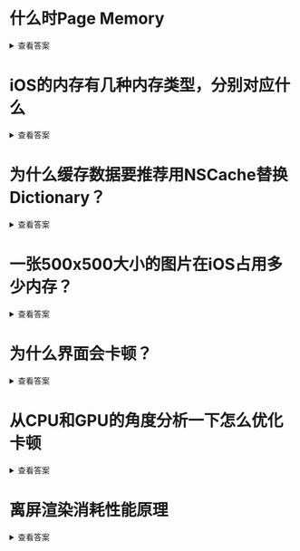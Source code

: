 # 什么时Page Memory

<details>
<summary>查看答案</summary>

一段内存是有一个或者多个`Page Memory`组成的，一个`Page Memory`大小时`16K`.`Page Memory`刚申请的内存状态为`Clean`，当存储数据之后状态变成`Dirty`。

</details>

# iOS的内存有几种内存类型，分别对应什么

<details>
  <summary>查看答案</summary>


iOS的内存类型分为三种

- Clean Memory

  > 可以被Page Out的内存空间,通常`.framework`中的`_DATA_CONST_`段

- Dirty Memory

  > 被App写入输入的内存，同时是堆区的对象，图像解码空间，`.framwork`中的`_DATA_`段和`_DATA_DIRTY_`段。在`.framework`使用单利初始化可以有效减少`Dirty Memory`的占用

- Compressed Memory

  > 当内存吃紧的时候，系统会将不适用的内存压紧。比如用`Dictionary`缓存数据占用三页内存，当内存吃紧被压缩为一页，当再次使用，再次被释放成三页。
  </details>

# 为什么缓存数据要推荐用NSCache替换Dictionary？

<details>
<summary>查看答案</summary>

因为在内存吃紧的时候，`NSCache`会自动释放内存，但是`Dirtionary`不会。
</details>

# 一张500x500大小的图片在iOS占用多少内存？

<details>
  <summary>查看答案</summary>


  500x500x8 / (1024 * 1024) ~= 0.95MB 
</details>

# 为什么界面会卡顿？

<details>
  <summary>查看答案</summary>

  因为设备的刷新频率时一秒60次，那么每次屏幕渲染的时间就是1/60秒大约0.0167秒时间。这0.0167秒时间需要CPU计算和GPU渲染完成，当两个时间大于0.0167秒时候就会显示上一显示的内容。从而形成卡顿的现象，GPU渲染完毕，就会在下一侦显示。
</details>

# 从CPU和GPU的角度分析一下怎么优化卡顿

<details>
  <summary>查看答案</summary>


  - CPU优化

  > - 尽量使用轻量的对象
  > - 尽量减少UIView属性不必要的更改
  > - 尽量用计算好的frame替换到自动布局的autolayout
  > - 图片的尺寸保持和控件大小一致
  > - 控制线程的最大并发量
  > - 尽量把耗时的操作放在子线程
  > - 文本处理
  > - 图像处理

- GPU优化

> - 尽量减少视图的层次和数量
>
> - 纹理不要超过4096*4096的尺寸
> - 尽量避免大量图片的显示 尽可能合成一张图片
> - 减少透明度的图层
> - 减少图层混染

</details>

# 离屏渲染消耗性能原理

<details>
<summary>查看答案</summary>


- 需要创建新的缓存区

- 离屏渲染的过程需要多次切换上下文

</details>
